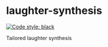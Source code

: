 # laughter-synthesis

[![Code style: black](https://img.shields.io/badge/code%20style-black-000000.svg)](https://github.com/psf/black)

Tailored laughter synthesis
